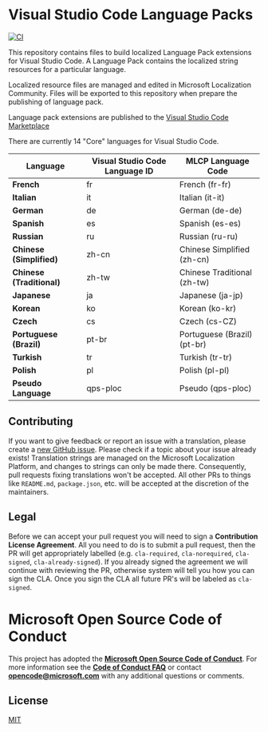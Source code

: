 # Visual Studio Code Language Packs

[![CI](https://github.com/microsoft/vscode-loc/actions/workflows/ci.yml/badge.svg)](https://github.com/microsoft/vscode-loc/actions/workflows/ci.yml)

This repository contains files to build localized Language Pack extensions for Visual Studio Code. A Language Pack contains the localized string resources for a particular language. 

Localized resource files are managed and edited in Microsoft Localization Community. Files will be exported to this repository when prepare the publishing of language pack.

Language pack extensions are published to the [Visual Studio Code Marketplace](https://marketplace.visualstudio.com/search?target=VSCode&category=Language%20Packs&sortBy=Installs)

There are currently 14 "Core" languages for Visual Studio Code.

|Language|Visual Studio Code Language ID|MLCP Language Code|
|--------|--------|--------|
|**French**|fr|French (fr-fr)
|**Italian**|it|Italian (it-it)
|**German**|de|German (de-de)
|**Spanish**|es|Spanish (es-es)
|**Russian**|ru|Russian (ru-ru)
|**Chinese (Simplified)**|zh-cn|Chinese Simplified (zh-cn)
|**Chinese (Traditional)**|zh-tw|Chinese Traditional (zh-tw)
|**Japanese**|ja|Japanese (ja-jp)
|**Korean**|ko|Korean (ko-kr)
|**Czech**|cs|Czech (cs-CZ)
|**Portuguese (Brazil)**|pt-br|Portuguese (Brazil) (pt-br)
|**Turkish**|tr|Turkish (tr-tr)
|**Polish**|pl| Polish (pl-pl)
|**Pseudo Language**|qps-ploc|Pseudo (qps-ploc)

## Contributing

If you want to give feedback or report an issue with a translation, please create a [new GitHub issue](https://github.com/microsoft/vscode-loc/issues/new). Please check if a topic about your issue already exists! Translation strings are managed on the Microsoft Localization Platform, and changes to strings can only be made there. Consequently, pull requests fixing translations won't be accepted. All other PRs to things like `README.md`, `package.json`, etc. will be accepted at the discretion of the maintainers.

## Legal

Before we can accept your pull request you will need to sign a **Contribution License Agreement**. All you need to do is to submit a pull request, then the PR will get appropriately labelled (e.g. `cla-required`, `cla-norequired`, `cla-signed`, `cla-already-signed`). If you already signed the agreement we will continue with reviewing the PR, otherwise system will tell you how you can sign the CLA. Once you sign the CLA all future PR's will be labeled as `cla-signed`.

# Microsoft Open Source Code of Conduct

This project has adopted the [**Microsoft Open Source Code of Conduct**](https://opensource.microsoft.com/codeofconduct/).
For more information see the [**Code of Conduct FAQ**](https://opensource.microsoft.com/codeofconduct/faq/) or
contact [**opencode@microsoft.com**](mailto:opencode@microsoft.com) with any additional questions or comments.

## License 
[MIT](LICENSE.md)
